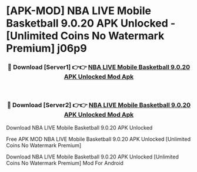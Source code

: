 # [APK-MOD] NBA LIVE Mobile Basketball 9.0.20 APK Unlocked - [Unlimited Coins No Watermark Premium] j06p9



<div align="center">
<h3>🔴 Download [Server1] 👉👉 <a href="https://momento.my/?title=NBA_LIVE_Mobile_Basketball_9.0.20_APK_Unlocked">NBA LIVE Mobile Basketball 9.0.20 APK Unlocked Mod Apk</a></h3><br>

<h3>🔴 Download [Server2] 👉👉 <a href="https://momento.my/?title=NBA_LIVE_Mobile_Basketball_9.0.20_APK_Unlocked">NBA LIVE Mobile Basketball 9.0.20 APK Unlocked Mod Apk</a></h3>
</div>



Download NBA LIVE Mobile Basketball 9.0.20 APK Unlocked 

Free APK MOD NBA LIVE Mobile Basketball 9.0.20 APK Unlocked [Unlimited Coins No Watermark Premium]

Download NBA LIVE Mobile Basketball 9.0.20 APK Unlocked [Unlimited Coins No Watermark Premium] Mod For Android
